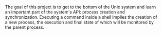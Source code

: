 The goal of this project is to get to the bottom of the Unix system and learn an important part of the system's API: process creation and synchronization. Executing a command inside a shell implies the creation of a new process, the execution and final state of which will be monitored by the parent process.
